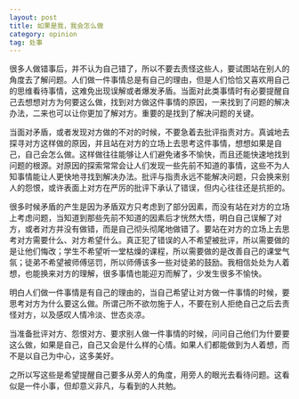 ```yaml
---
layout: post
title: 如果是我，我会怎么做
category: opinion
tag: 处事
---
```


很多人做错事后，并不认为自己错了，所以不要去责怪这些人，要试图站在别人的角度去了解问题。人们做一件事情总是有自己的理由，但是人们恰恰又喜欢用自己的思维看待事情，这难免出现误解或者爆发矛盾。当面对此类事情时有必要提醒自己去想想对方为何要这么做，找到对方做这件事情的原因，一来找到了问题的解决办法，二来也可以让你更加了解对方。重要的是找到了解决问题的关键。

当面对矛盾，或者发现对方做的不对的时候，不要急着去批评指责对方。真诚地去探寻对方这样做的原因，并且站在对方的立场上去思考这件事情，想想如果是自己，自己会怎么做。这样做往往能够让人们避免诸多不愉快，而且还能快速地找到问题的根源。对原因的探索常常会让人们发现一些先前不知道的事情，这些不为人知事情能让人更快地寻找到解决办法。批评与指责永远不能解决问题，只会换来别人的怨恨，或许表面上对方在严厉的批评下承认了错误，但内心往往还是抗拒的。

很多时候矛盾的产生是因为矛盾双方只考虑到了部分因素，而没有站在对方的立场上考虑问题，当知道到那些先前不知道的因素后才恍然大悟，明白自己误解了对方，或者对方并没有做错，而是自己彻头彻尾地做错了。要站在对方的立场上去思考对方需要什么、对方希望什么。真正犯了错误的人不希望被批评，所以需要做的是让他们悔改；学生不希望听一堂枯燥的课程，所以需要做的是改善自己的课堂气氛；徒弟不希望被师傅惩罚，所以师傅该多一些对徒弟的鼓励。我相信处处为人着想，也能换来对方的理解，很多事情也能迎刃而解了，少发生很多不愉快。

明白人们做一件事情是有自己的理由的，当自己希望让对方做一件事情的时候，要思考对方为什么要这么做。所谓己所不欲勿施于人，不要在别人拒绝自己之后去责怪对方，以及感叹人情冷淡、世态炎凉。

当准备批评对方、怨恨对方、要求别人做一件事情的时候，问问自己他们为什要要这么做，如果是自己，自己又会是什么样的心情。如果人们都能做到为人着想，而不是以自己为中心，这多美好。

之所以写这些是希望提醒自己要多从旁人的角度，用旁人的眼光去看待问题。这看似是一件小事，但却意义非凡，与看到的人共勉。